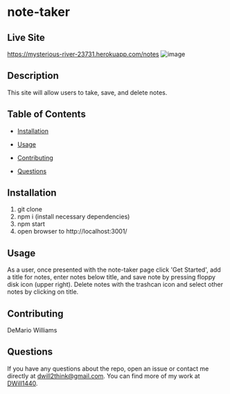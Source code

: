 # note-taker 

## Live Site

https://mysterious-river-23731.herokuapp.com/notes
![image](https://user-images.githubusercontent.com/64138572/97815134-a6b8f500-1c51-11eb-8584-1b7ae1cf13e8.png)


## Description

This site will allow users to take, save, and delete notes. 

## Table of Contents 

* [Installation](#installation)

* [Usage](#usage)

* [Contributing](#contributing)

* [Questions](#questions)

## Installation

1. git clone
2. npm i (install necessary dependencies)
3. npm start
4. open browser to http://localhost:3001/

## Usage

As a user, once presented with the note-taker page click 'Get Started', add a title for notes, enter notes below title, and save note by pressing floppy disk icon (upper right). Delete notes with the trashcan icon and select other notes by clicking on title. 

## Contributing

DeMario Williams

## Questions

If you have any questions about the repo, open an issue or contact me directly at dwill2think@gmail.com. You can find more of my work at [DWill1440](https://github.com/DWill1440/).

